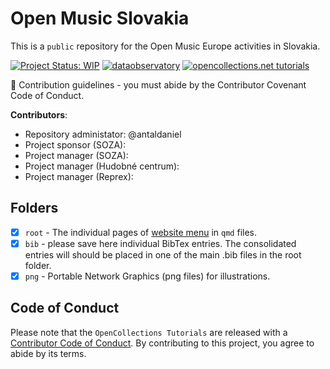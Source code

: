 # Open Music Slovakia 

This is a `public` repository for the Open Music Europe activities in Slovakia.

<!-- badges: start -->

[![Project Status:
WIP](https://www.repostatus.org/badges/latest/wip.svg)](https://www.repostatus.org/#wip)
[![dataobservatory](https://img.shields.io/badge/ecosystem-dataobservatory.eu-3EA135.svg)](https://dataobservatory.eu/)
[![opencollections.net
tutorials](https://img.shields.io/badge/tutorials-opencollections.net-E88500.svg)](https://opencollections.net/documents/tutorials/index.html)

<!-- badges: end -->

🌈 Contribution guidelines - you must abide by the Contributor Covenant
Code of Conduct.

**Contributors**: 
- Repository administator: @antaldaniel
- Project sponsor (SOZA):
- Project manager (SOZA):
- Project manager (Hudobné centrum):
- Project manager (Reprex): 

## Folders

- [x] `root` - The individual pages of [website
  menu](https://opencollections.net/documents/tutorials/index.html) in
  `qmd` files.
- [x] `bib` - please save here individual BibTex entries. The
  consolidated entries will should be placed in one of the main .bib
  files in the root folder.
- [x] `png` - Portable Network Graphics (png files) for illustrations.

## Code of Conduct

Please note that the `OpenCollections Tutorials` are released with a
[Contributor Code of
Conduct](https://contributor-covenant.org/version/2/1/CODE_OF_CONDUCT.html).
By contributing to this project, you agree to abide by its terms.
